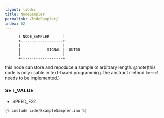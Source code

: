 ```yaml
---
layout: libdoc
title: NodeSampler
permalink: /NodeSampler/
index: 62
---
```


          [ NODE_SAMPLER      ]       
          +-------------------+       
          |                   |       
          |            SIGNAL |--OUT00
          |                   |       
          +-------------------+       

this node can store and repoduce a sample of arbitrary length. @note(this node is only usable in text-based programming. the abstract method `kernel` needs to be implemented.)

### SET_VALUE

- SPEED_F32


```c
{% include code/ExampleSampler.ino %}
```

